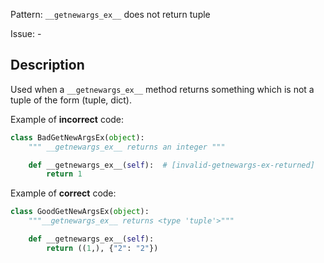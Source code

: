 Pattern: `__getnewargs_ex__` does not return tuple

Issue: -

## Description

Used when a `__getnewargs_ex__` method returns something which is not a tuple of the form (tuple, dict).

Example of **incorrect** code:

```python
class BadGetNewArgsEx(object):
    """ __getnewargs_ex__ returns an integer """

    def __getnewargs_ex__(self):  # [invalid-getnewargs-ex-returned]
        return 1
```

Example of **correct** code:

```python
class GoodGetNewArgsEx(object):
    """__getnewargs_ex__ returns <type 'tuple'>"""

    def __getnewargs_ex__(self):
        return ((1,), {"2": "2"})
```
